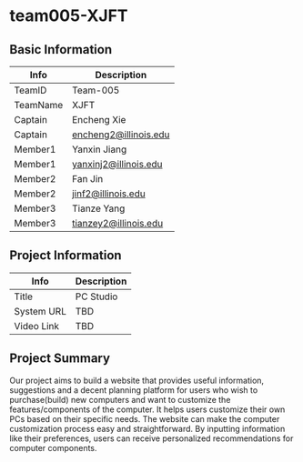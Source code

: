 # team005-XJFT

## Basic Information

|   Info      |        Description     |
| ----------- | ---------------------- |
| TeamID      |        Team-005        |
| TeamName    |          XJFT          |
| Captain     |       Encheng Xie      |
| Captain     |  encheng2@illinois.edu |
| Member1     |      Yanxin Jiang      |
| Member1     |  yanxinj2@illinois.edu |
| Member2     |        Fan Jin         |
| Member2     |    jinf2@illinois.edu  |
| Member3     |      Tianze Yang       |
| Member3     |  tianzey2@illinois.edu |

## Project Information

|   Info      |        Description     |
| ----------- | ---------------------- |
|  Title      |        PC Studio       |
| System URL  |          TBD           |
| Video Link  |          TBD           |

## Project Summary

Our project aims to build a website that provides useful information, suggestions and a decent planning platform for users who wish to purchase(build) new computers and want to customize the features/components of the computer. It helps users customize their own PCs based on their specific needs. The website can make the computer customization process easy and straightforward. By inputting information like their preferences, users can receive personalized recommendations  for computer components. 